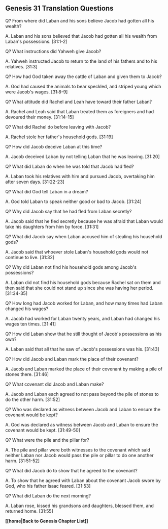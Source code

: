 ## Genesis 31 Translation Questions ##

Q? From where did Laban and his sons believe Jacob had gotten all his wealth?

A. Laban and his sons believed that Jacob had gotten all his wealth from Laban's possessions. [31:1-2]

Q? What instructions did Yahweh give Jacob?

A. Yahweh instructed Jacob to return to the land of his fathers and to his relatives. [31:3]

Q? How had God taken away the cattle of Laban and given them to Jacob?

A. God had caused the animals to bear speckled, and striped young which were Jacob's wages. [31:8-9]

Q? What attitude did Rachel and Leah have toward their father Laban?

A. Rachel and Leah said that Laban treated them as foreigners and had devoured their money. [31:14-15]

Q? What did Rachel do before leaving with Jacob?

A. Rachel stole her father's household gods. [31:19]

Q? How did Jacob deceive Laban at this time?

A. Jacob deceived Laban by not telling Laban that he was leaving. [31:20]

Q? What did Laban do when he was told that Jacob had fled?

A. Laban took his relatives with him and pursued Jacob, overtaking him after seven days. [31:22-23]

Q? What did God tell Laban in a dream?

A. God told Laban to speak neither good or bad to Jacob. [31:24]

Q? Why did Jacob say that he had fled from Laban secretly?

A. Jacob said that he fled secretly because he was afraid that Laban would take his daughters from him by force. [31:31]

Q? What did Jacob say when Laban accused him of stealing his household gods?

A. Jacob said that whoever stole Laban's household gods would not continue to live. [31:32]

Q? Why did Laban not find his household gods among Jacob's possessions?

A. Laban did not find his household gods because Rachel sat on them and then said that she could not stand up since she was having her period. [31:34-35]

Q? How long had Jacob worked for Laban, and how many times had Laban changed his wages?

A. Jacob had worked for Laban twenty years, and Laban had changed his wages ten times. [31:41]

Q? How did Laban show that he still thought of Jacob's possessions as his own?

A. Laban said that all that he saw of Jacob's possessions was his. [31:43]

Q? How did Jacob and Laban mark the place of their covenant?

A. Jacob and Laban marked the place of their covenant by making a pile of stones there. [31:46]

Q? What covenant did Jacob and Laban make?

A. Jacob and Laban each agreed to not pass beyond the pile of stones to do the other harm. [31:52]

Q? Who was declared as witness between Jacob and Laban to ensure the covenant would be kept?

A. God was declared as witness between Jacob and Laban to ensure the covenant would be kept. [31:49-50]

Q? What were the pile and the pillar for?

A. The pile and pillar were both witnesses to the covenant which said neither Laban nor Jacob would pass the pile or pillar to do one another harm. [31:51-52]

Q? What did Jacob do to show that he agreed to the covenant?

A. To show that he agreed with Laban about the covenant Jacob swore by God, who his father Isaac feared. [31:53]

Q? What did Laban do the next morning?

A. Laban rose, kissed his grandsons and daughters, blessed them, and returned home. [31:55]

__[[home|Back to Genesis Chapter List]]__


